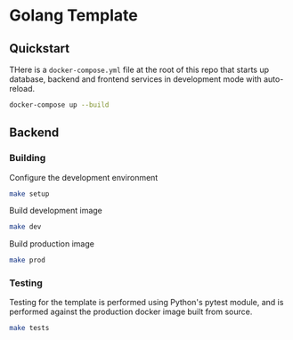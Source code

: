 # Golang Template

## Quickstart

THere is a `docker-compose.yml` file at the root of this repo that starts up database, backend and frontend services in development mode with auto-reload.

```bash
docker-compose up --build
```

## Backend

### Building

Configure the development environment

```bash
make setup
```

Build development image

```bash
make dev
```

Build production image

```bash
make prod
```

### Testing

Testing for the template is performed using Python's pytest module, and is performed
against the production docker image built from source.

```bash
make tests
```
